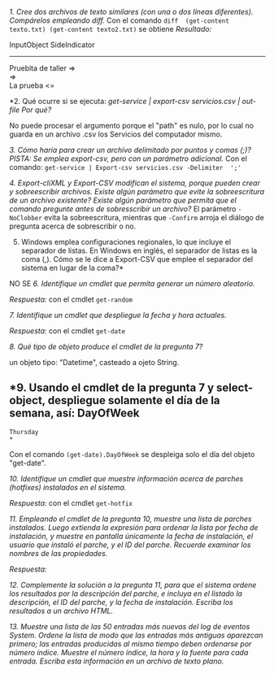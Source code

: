 *1. Cree dos archivos de texto similares (con una o dos líneas diferentes). Compárelos empleando diff.*
Con el comando ```diff  (get-content texto.txt) (get-content texto2.txt)``` se obtiene
_Resultado:_

InputObject        SideIndicator
-----------        -------------
Pruebita de taller =>           
                   =>           
La prueba          <=      

*2. Qué ocurre si se ejecuta:
*get-service | export-csv servicios.csv | out-file
Por qué?*

No puede procesar el argumento porque el "path" es nulo, por lo cual no guarda en un archivo .csv los Servicios del computador mismo.

*3. Cómo haría para crear un archivo delimitado por puntos y comas (;)? PISTA: Se emplea export-csv, pero con un parámetro adicional.*
Con el comando: ```get-service | Export-csv servicios.csv -Delimiter  ';'``` 

*4. Export-cliXML y Export-CSV modifican el sistema, porque pueden crear y sobreescribir archivos. Existe algún parámetro que evite la sobreescritura de un archivo existente? Existe algún parámetro que permita que el comando pregunte antes de sobresscribir un archivo?*
El parámetro ```-NoClobber``` evita la sobreescritura, mientras que ```-Confirm``` arroja el diálogo de pregunta acerca de sobrescribir o no.

5. Windows emplea configuraciones regionales, lo que incluye el separador de listas. En Windows en inglés, el separador de listas es la coma (,). Cómo se le dice a Export-CSV que emplee el separador del sistema en lugar de la coma?*
  
  
  NO SE
*6. Identifique un cmdlet que permita generar un número aleatorio.*

_Respuesta:_ con el cmdlet  ```get-random```

*7. Identifique un cmdlet que despliegue la fecha y hora actuales.*

_Respuesta:_ con el cmdlet  ```get-date```

*8. Qué tipo de objeto produce el cmdlet de la pregunta 7?*

un objeto tipo: "Datetime", casteado a ojeto String.

*9. Usando el cmdlet de la pregunta 7 y select-object, despliegue solamente el día de la semana, así:
   DayOfWeek
   ---------
    Thursday
    *
   Con el comando ```(get-date).DayOfWeek``` se despleiga solo el día del objeto "get-date".
    
*10. Identifique un cmdlet que muestre información acerca de parches (hotfixes) instalados en el sistema.*

_Respuesta:_ con el cmdlet  ```get-hotfix```

*11. Empleando el cmdlet de la pregunta 10, muestre una lista de parches instalados. Luego extienda la expresión para ordenar la lista por fecha de instalación, y muestre en pantalla únicamente la fecha de instalación, el usuario que instaló el parche, y el ID del parche. Recuerde examinar los nombres de las propiedades.*

_Respuesta:_

*12. Complemente la solución a la pregunta 11, para que el sistema ordene los resultados por la descripción del parche, e incluya en el listado la descripción, el ID del parche, y la fecha de instalación. Escriba los resultados a un archivo HTML.*

*13. Muestre una lista de las 50 entradas más nuevas del log de eventos System. Ordene la lista de modo que las entradas más antiguas aparezcan primero; las entradas producidas al mismo tiempo deben ordenarse por número índice. Muestre el número índice, la hora y la fuente para cada entrada. Escriba esta información en un archivo de texto plano.*


